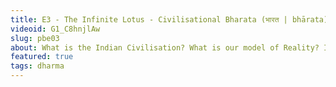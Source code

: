 ```yaml
---
title: E3 - The Infinite Lotus - Civilisational Bharata (भारत | bhārata) | Kiran (@vakibs)
videoid: G1_C8hnjlAw
slug: pbe03
about: What is the Indian Civilisation? What is our model of Reality? In this video with Kiran, we conceive of Bhārata as an Infinite Lotus, a Fractal Maṇḍala. Along the way, we cover ideas on history, how we need to approach it, and the value to take from our literature. We also discuss the bedrock - the Bhāratīya conception of Dharma and Ṛta. 
featured: true
tags: dharma
---
```


